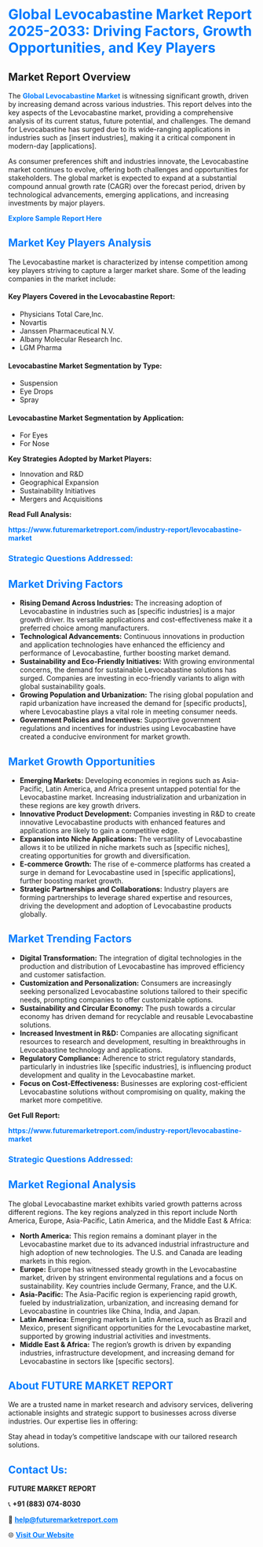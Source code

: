 <h1 style="color: #007BFF;">Global Levocabastine Market Report 2025-2033: Driving Factors, Growth Opportunities, and Key Players</h1>

<section id="overview">
<h2>Market Report Overview</h2>
<p>The <a href="https://www.futuremarketreport.com/industry-report/levocabastine-market" style="color: #007BFF; text-decoration: none;"><strong>Global Levocabastine Market</strong></a> is witnessing significant growth, driven by increasing demand across various industries. This report delves into the key aspects of the Levocabastine market, providing a comprehensive analysis of its current status, future potential, and challenges. The demand for Levocabastine has surged due to its wide-ranging applications in industries such as [insert industries], making it a critical component in modern-day [applications].</p>
<p>As consumer preferences shift and industries innovate, the Levocabastine market continues to evolve, offering both challenges and opportunities for stakeholders. The global market is expected to expand at a substantial compound annual growth rate (CAGR) over the forecast period, driven by technological advancements, emerging applications, and increasing investments by major players.</p>
</section>

<section id="overview">
<p><a href="https://www.futuremarketreport.com/request-sample/reportId=26034" style="color: #007BFF; text-decoration: none;"><strong>Explore Sample Report Here</strong></a></p>
</section>

<section id="key-players">
<h2 style="color: #007BFF;">Market Key Players Analysis</h2>
<p>The Levocabastine market is characterized by intense competition among key players striving to capture a larger market share. Some of the leading companies in the market include:</p>
<h4>Key Players Covered in the Levocabastine Report:</h4>
<ul><li>Physicians Total Care,Inc.</li><li>Novartis</li><li>Janssen Pharmaceutical N.V.</li><li>Albany Molecular Research Inc.</li><li>LGM Pharma</li></ul>
<h4>Levocabastine Market Segmentation by Type:</h4>
<ul><li>Suspension</li><li>Eye Drops</li><li>Spray</li></ul>

<h4>Levocabastine Market Segmentation by Application:</h4>
<ul><li>For Eyes</li><li>For Nose</li></ul>
<p><strong>Key Strategies Adopted by Market Players:</strong></p>
<ul>
<li>Innovation and R&D</li>
<li>Geographical Expansion</li>
<li>Sustainability Initiatives</li>
<li>Mergers and Acquisitions</li>
</ul>
</section>

<section>
<p><strong>Read Full Analysis: </strong></p><a href="https://www.futuremarketreport.com/industry-report/levocabastine-market" style="color: #007BFF; text-decoration: none;"><strong>https://www.futuremarketreport.com/industry-report/levocabastine-market</strong></a>
<h3 style="color: #007BFF;">Strategic Questions Addressed:</h3>
</section>

<section id="driving-factors">
<h2 style="color: #007BFF;">Market Driving Factors</h2>
<ul>
<li><strong>Rising Demand Across Industries:</strong> The increasing adoption of Levocabastine in industries such as [specific industries] is a major growth driver. Its versatile applications and cost-effectiveness make it a preferred choice among manufacturers.</li>
<li><strong>Technological Advancements:</strong> Continuous innovations in production and application technologies have enhanced the efficiency and performance of Levocabastine, further boosting market demand.</li>
<li><strong>Sustainability and Eco-Friendly Initiatives:</strong> With growing environmental concerns, the demand for sustainable Levocabastine solutions has surged. Companies are investing in eco-friendly variants to align with global sustainability goals.</li>
<li><strong>Growing Population and Urbanization:</strong> The rising global population and rapid urbanization have increased the demand for [specific products], where Levocabastine plays a vital role in meeting consumer needs.</li>
<li><strong>Government Policies and Incentives:</strong> Supportive government regulations and incentives for industries using Levocabastine have created a conducive environment for market growth.</li>
</ul>
</section>

<section id="growth-opportunities">
<h2 style="color: #007BFF;">Market Growth Opportunities</h2>
<ul>
<li><strong>Emerging Markets:</strong> Developing economies in regions such as Asia-Pacific, Latin America, and Africa present untapped potential for the Levocabastine market. Increasing industrialization and urbanization in these regions are key growth drivers.</li>
<li><strong>Innovative Product Development:</strong> Companies investing in R&D to create innovative Levocabastine products with enhanced features and applications are likely to gain a competitive edge.</li>
<li><strong>Expansion into Niche Applications:</strong> The versatility of Levocabastine allows it to be utilized in niche markets such as [specific niches], creating opportunities for growth and diversification.</li>
<li><strong>E-commerce Growth:</strong> The rise of e-commerce platforms has created a surge in demand for Levocabastine used in [specific applications], further boosting market growth.</li>
<li><strong>Strategic Partnerships and Collaborations:</strong> Industry players are forming partnerships to leverage shared expertise and resources, driving the development and adoption of Levocabastine products globally.</li>
</ul>
</section>

<section id="trending-factors">
<h2 style="color: #007BFF;">Market Trending Factors</h2>
<ul>
<li><strong>Digital Transformation:</strong> The integration of digital technologies in the production and distribution of Levocabastine has improved efficiency and customer satisfaction.</li>
<li><strong>Customization and Personalization:</strong> Consumers are increasingly seeking personalized Levocabastine solutions tailored to their specific needs, prompting companies to offer customizable options.</li>
<li><strong>Sustainability and Circular Economy:</strong> The push towards a circular economy has driven demand for recyclable and reusable Levocabastine solutions.</li>
<li><strong>Increased Investment in R&D:</strong> Companies are allocating significant resources to research and development, resulting in breakthroughs in Levocabastine technology and applications.</li>
<li><strong>Regulatory Compliance:</strong> Adherence to strict regulatory standards, particularly in industries like [specific industries], is influencing product development and quality in the Levocabastine market.</li>
<li><strong>Focus on Cost-Effectiveness:</strong> Businesses are exploring cost-efficient Levocabastine solutions without compromising on quality, making the market more competitive.</li>
</ul>
</section>

<section>
<p><strong>Get Full Report: </strong></p><a href="https://www.futuremarketreport.com/industry-report/levocabastine-market" style="color: #007BFF; text-decoration: none;"><strong>https://www.futuremarketreport.com/industry-report/levocabastine-market</strong></a>
<h3 style="color: #007BFF;">Strategic Questions Addressed:</h3>
</section>


<section id="regional-analysis">
<h2 style="color: #007BFF;">Market Regional Analysis</h2>
<p>The global Levocabastine market exhibits varied growth patterns across different regions. The key regions analyzed in this report include North America, Europe, Asia-Pacific, Latin America, and the Middle East & Africa:</p>
<ul>
<li><strong>North America:</strong> This region remains a dominant player in the Levocabastine market due to its advanced industrial infrastructure and high adoption of new technologies. The U.S. and Canada are leading markets in this region.</li>
<li><strong>Europe:</strong> Europe has witnessed steady growth in the Levocabastine market, driven by stringent environmental regulations and a focus on sustainability. Key countries include Germany, France, and the U.K.</li>
<li><strong>Asia-Pacific:</strong> The Asia-Pacific region is experiencing rapid growth, fueled by industrialization, urbanization, and increasing demand for Levocabastine in countries like China, India, and Japan.</li>
<li><strong>Latin America:</strong> Emerging markets in Latin America, such as Brazil and Mexico, present significant opportunities for the Levocabastine market, supported by growing industrial activities and investments.</li>
<li><strong>Middle East & Africa:</strong> The region’s growth is driven by expanding industries, infrastructure development, and increasing demand for Levocabastine in sectors like [specific sectors].</li>
</ul>
</section>

<footer>
<h2 style="color: #007BFF;">About FUTURE MARKET REPORT</h2>
<p>We are a trusted name in market research and advisory services, delivering actionable insights and strategic support to businesses across diverse industries. Our expertise lies in offering:</p>

<p>Stay ahead in today’s competitive landscape with our tailored research solutions.</p>

<h2 style="color: #007BFF;">Contact Us:</h2>
<p><strong>FUTURE MARKET REPORT</strong></p>
<p>📞 <strong>+91 (883) 074-8030</strong></p>
<p>📧 <strong><a href="mailto:help@futuremarketreport.com" style="color: #007BFF;">help@futuremarketreport.com</a></strong></p>
<p>🌐 <strong><a href="https://www.futuremarketreport.com/" style="color: #007BFF;">Visit Our Website</a></strong></p>
</footer>
